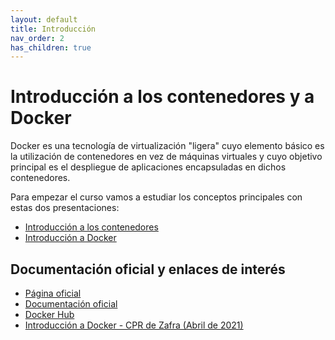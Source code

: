 ```yaml
---
layout: default
title: Introducción
nav_order: 2
has_children: true
---
```


# Introducción a los contenedores y a Docker

Docker es una tecnología de virtualización "ligera" cuyo elemento básico es la utilización de contenedores en vez de máquinas virtuales y cuyo objetivo principal es el despliegue de aplicaciones encapsuladas en dichos contenedores.

Para empezar el curso vamos a estudiar los conceptos principales con estas dos presentaciones:

* [Introducción a los contenedores](pdf/introduccion_contenedores.pdf)
* [Introducción a Docker](pdf/introduccion_docker.pdf)

## Documentación oficial y enlaces de interés

* [Página oficial](https://www.docker.com/)
* [Documentación oficial](https://docs.docker.com/)
* [Docker Hub](https://hub.docker.com/)
* [Introducción a Docker - CPR de Zafra (Abril de 2021)](https://iesgn.github.io/curso_docker_2021/)